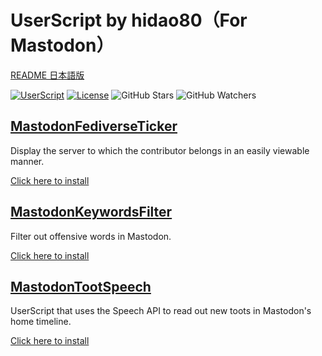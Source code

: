 # UserScript by hidao80（For Mastodon）

[README 日本語版](./README_ja.md)

[![UserScript](https://img.shields.io/badge/Framework-UserScript-blue.svg)](https://en.wikipedia.org/wiki/Userscript)
[![License](https://img.shields.io/github/license/hidao80/UserScript)](/LICENSE)
![GitHub Stars](https://img.shields.io/github/stars/hidao80/UserScript?style=social)
![GitHub Watchers](https://img.shields.io/github/watchers/hidao80/UserScript?style=social)

## [MastodonFediverseTicker](./MastodonFediverseTicker/README.md)

Display the server to which the contributor belongs in an easily viewable manner.

[Click here to install](https://github.com/hidao80/UserScript/raw/main/src/Mastodon/MastodonFediverseTicker/MastodonFediverseTicker.user.js)

## [MastodonKeywordsFilter](./MastodonKeywordsFilter/README.md)

Filter out offensive words in Mastodon.

[Click here to install](https://github.com/hidao80/UserScript/raw/main/src/Mastodon/MastodonKeywordsFilter/MastodonKeywordsFilter.user.js)

## [MastodonTootSpeech](./MastodonTootSpeech/README.md)

UserScript that uses the Speech API to read out new toots in Mastodon's home timeline.

[Click here to install](https://github.com/hidao80/UserScript/raw/main/src/Mastodon/MastodonTootSpeech/MastodonTootSpeech.user.js)
